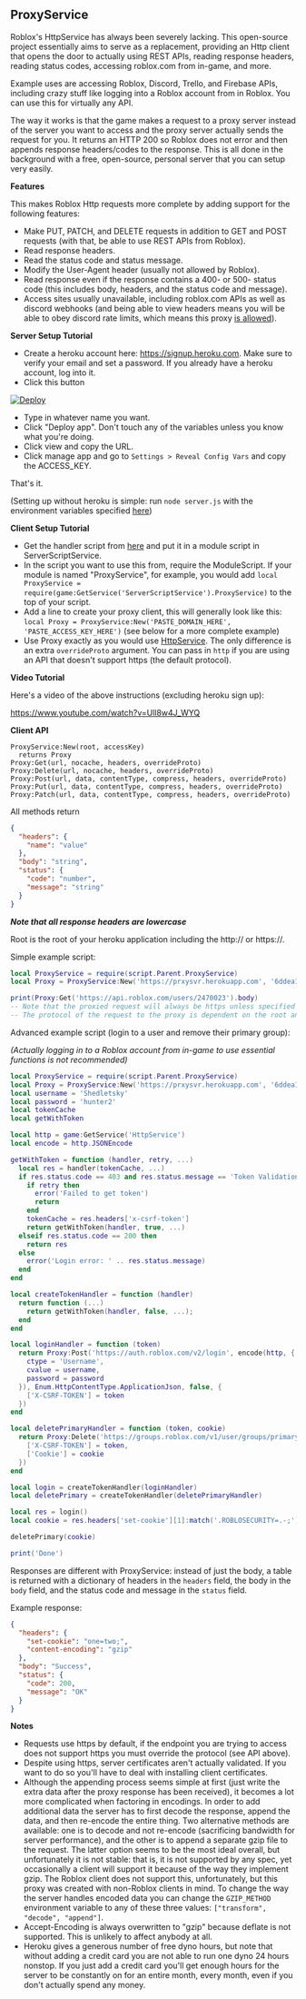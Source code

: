 ## ProxyService

Roblox's HttpService has always been severely lacking. This open-source project essentially aims to serve as a replacement, providing an Http client that opens the door to actually using REST APIs, reading response headers, reading status codes, accessing roblox.com from in-game, and more.

Example uses are accessing Roblox, Discord, Trello, and Firebase APIs, including crazy stuff like logging into a Roblox account from in Roblox. You can use this for virtually any API.

The way it works is that the game makes a request to a proxy server instead of the server you want to access and the proxy server actually sends the request for you. It returns an HTTP 200 so Roblox does not error and then appends response headers/codes to the response. This is all done in the background with a free, open-source, personal server that you can setup very easily.

**Features**

This makes Roblox Http requests more complete by adding support for the following features:
- Make PUT, PATCH, and DELETE requests in addition to GET and POST requests (with that, be able to use REST APIs from Roblox).
- Read response headers.
- Read the status code and status message.
- Modify the User-Agent header (usually not allowed by Roblox).
- Read response even if the response contains a 400- or 500- status code (this includes body, headers, and the status code and message).
- Access sites usually unavailable, including roblox.com APIs as well as discord webhooks (and being able to view headers means you will be able to obey discord rate limits, which means this proxy [is allowed](https://twitter.com/lolpython/status/967211620970545153)).

**Server Setup Tutorial**

- Create a heroku account here: https://signup.heroku.com. Make sure to verify your email and set a password. If you already have a heroku account, log into it.
- Click this button

[![Deploy](https://www.herokucdn.com/deploy/button.svg)](https://heroku.com/deploy?template=https://github.com/Traifix/ProxyService)

- Type in whatever name you want.
- Click "Deploy app". Don't touch any of the variables unless you know what you're doing.
- Click view and copy the URL.
- Click manage app and go to `Settings > Reveal Config Vars` and copy the ACCESS_KEY.

That's it.

(Setting up without heroku is simple: run `node server.js` with the environment variables specified [here](/app.json))

**Client Setup Tutorial**

- Get the handler script from [here](https://github.com/sentanos/ProxyService/blob/master/client/ProxyService.mod.lua) and put it in a module script in ServerScriptService.
- In the script you want to use this from, require the ModuleScript. If your module is named "ProxyService", for example, you would add `local ProxyService = require(game:GetService('ServerScriptService').ProxyService)` to the top of your script.
- Add a line to create your proxy client, this will generally look like this: `local Proxy = ProxyService:New('PASTE_DOMAIN_HERE', 'PASTE_ACCESS_KEY_HERE')` (see below for a more complete example)
- Use Proxy exactly as you would use [HttpService](http://wiki.roblox.com/index.php?title=API:Class/HttpService). The only difference is an extra `overrideProto` argument. You can pass in `http` if you are using an API that doesn't support https (the default protocol).

**Video Tutorial**

Here's a video of the above instructions (excluding heroku sign up):

https://www.youtube.com/watch?v=Ull8w4J_WYQ

**Client API**

```http
ProxyService:New(root, accessKey)
  returns Proxy
Proxy:Get(url, nocache, headers, overrideProto)
Proxy:Delete(url, nocache, headers, overrideProto)
Proxy:Post(url, data, contentType, compress, headers, overrideProto)
Proxy:Put(url, data, contentType, compress, headers, overrideProto)
Proxy:Patch(url, data, contentType, compress, headers, overrideProto)
```

All methods return
```json
{
  "headers": {
    "name": "value"
  },
  "body": "string",
  "status": {
    "code": "number",
    "message": "string"
  }
}
```

**_Note that all response headers are lowercase_**

Root is the root of your heroku application including the http:// or https://.

Simple example script:

```lua
local ProxyService = require(script.Parent.ProxyService)
local Proxy = ProxyService:New('https://prxysvr.herokuapp.com', '6ddea1d2a6606f01538e8c92bbf8ba1e9c6aaa46e0a24cb0ce32ef0444130d07')

print(Proxy:Get('https://api.roblox.com/users/2470023').body)
-- Note that the proxied request will always be https unless specified by overrideProto
-- The protocol of the request to the proxy is dependent on the root and not the url
```

Advanced example script (login to a user and remove their primary group):

_(Actually logging in to a Roblox account from in-game to use essential functions is not recommended)_
```lua
local ProxyService = require(script.Parent.ProxyService)
local Proxy = ProxyService:New('https://prxysvr.herokuapp.com', '6ddea1d2a6606f01538e8c92bbf8ba1e9c6aaa46e0a24cb0ce32ef0444130d07')
local username = 'Shedletsky'
local password = 'hunter2'
local tokenCache
local getWithToken

local http = game:GetService('HttpService')
local encode = http.JSONEncode

getWithToken = function (handler, retry, ...)
  local res = handler(tokenCache, ...)
  if res.status.code == 403 and res.status.message == 'Token Validation Failed' then
    if retry then
      error('Failed to get token')
      return
    end
    tokenCache = res.headers['x-csrf-token']
    return getWithToken(handler, true, ...)
  elseif res.status.code == 200 then
    return res
  else
    error('Login error: ' .. res.status.message)
  end
end

local createTokenHandler = function (handler)
  return function (...)
    return getWithToken(handler, false, ...);
  end
end

local loginHandler = function (token)
  return Proxy:Post('https://auth.roblox.com/v2/login', encode(http, {
    ctype = 'Username',
    cvalue = username,
    password = password
  }), Enum.HttpContentType.ApplicationJson, false, {
    ['X-CSRF-TOKEN'] = token
  })
end

local deletePrimaryHandler = function (token, cookie)
  return Proxy:Delete('https://groups.roblox.com/v1/user/groups/primary', nil, {
    ['X-CSRF-TOKEN'] = token,
    ['Cookie'] = cookie
  })
end

local login = createTokenHandler(loginHandler)
local deletePrimary = createTokenHandler(deletePrimaryHandler)

local res = login()
local cookie = res.headers['set-cookie'][1]:match('.ROBLOSECURITY=.-;'):gsub('_|.-|_', '')

deletePrimary(cookie)

print('Done')
```

Responses are different with ProxyService: instead of just the body, a table is returned with a dictionary of headers in the `headers` field, the body in the `body` field, and the status code and message in the `status` field.

Example response:

```json
{
  "headers": {
    "set-cookie": "one=two;",
    "content-encoding": "gzip"
  },
  "body": "Success",
  "status": {
    "code": 200,
    "message": "OK"
  }
}
```

**Notes**

- Requests use https by default, if the endpoint you are trying to access does not support https you must override the protocol (see API above).
- Despite using https, server certificates aren't actually validated. If you want to do so you'll have to deal with installing client certificates.
- Although the appending process seems simple at first (just write the extra data after the proxy response has been received), it becomes a lot more complicated when factoring in encodings. In order to add additional data the server has to first decode the response, append the data, and then re-encode the entire thing. Two alternative methods are available: one is to decode and not re-encode (sacrificing bandwidth for server performance), and the other is to append a separate gzip file to the request. The latter option seems to be the most ideal overall, but unfortunately it is not stable: that is, it is not supported by any spec, yet occasionally a client will support it because of the way they implement gzip. The Roblox client does not support this, unfortunately, but this proxy was created with non-Roblox clients in mind. To change the way the server handles encoded data you can change the `GZIP_METHOD` environment variable to any of these three values: `["transform", "decode", "append"]`.
- Accept-Encoding is always overwritten to "gzip" because deflate is not supported. This is unlikely to affect anybody at all.
- Heroku gives a generous number of free dyno hours, but note that without adding a credit card you are not able to run one dyno 24 hours nonstop. If you just add a credit card you'll get enough hours for the server to be constantly on for an entire month, every month, even if you don't actually spend any money.
